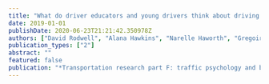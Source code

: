 ```yaml
---
title: "What do driver educators and young drivers think about driving simulators? A qualitative draw-and-talk study"
date: 2019-01-01
publishDate: 2020-06-23T21:21:42.350978Z
authors: ["David Rodwell", "Alana Hawkins", "Narelle Haworth", "Gregoire S Larue", "Lyndel Bates", "Ashleigh Filtness"]
publication_types: ["2"]
abstract: ""
featured: false
publication: "*Transportation research part F: traffic psychology and behaviour*"
---
```


